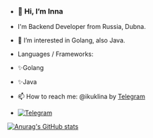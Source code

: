 - ### 👋 Hi, I’m Inna
- I'm Backend Developer from Russia, Dubna. 
- 👀 I’m interested in Golang, also Java.
 - Languages / Frameworks:
- ✨Golang
- ✨Java

- 📫 How to reach me: @ikuklina by <a href="https://t.me/ikuklina"  target="blank">Telegram</a> 
- [![Telegram](https://img.shields.io/badge/Telegram-090909?style=for-the-badge&logo=Telegram&logoColor=1195F5)](https://t.me/ikuklina)

[![Anurag's GitHub stats](https://github-readme-stats.vercel.app/api?username=cookiesvanilli&show_icons=true&theme=radical)](https://github.com/anuraghazra/github-readme-stats)


<!--
**cookiesvanilli/cookiesvanilli** is a ✨ _special_ ✨ repository because its `README.md` (this file) appears on your GitHub profile.

Here are some ideas to get you started:

- 🔭 I’m currently working on ...
- 🌱 I’m currently learning ...
- 👯 I’m looking to collaborate on ...
- 🤔 I’m looking for help with ...
- 💬 Ask me about ...
- 📫 How to reach me: ...
- 😄 Pronouns: ...
- ⚡ Fun fact: ...
-->
